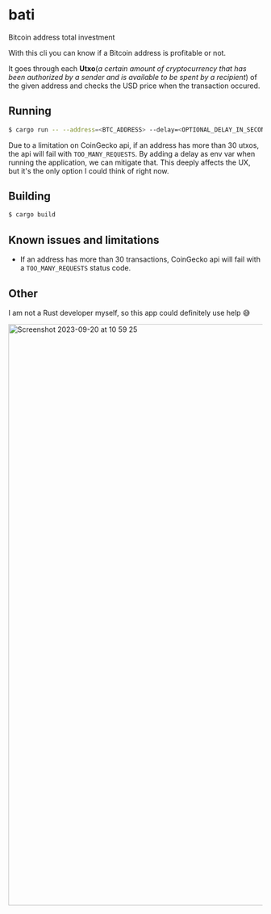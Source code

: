 # bati
Bitcoin address total investment

With this cli you can know if a Bitcoin address is profitable or not.

It goes through each __Utxo__(_a certain amount of cryptocurrency that has been authorized by a sender and is available to be spent by a recipient_) of the given address and checks the USD price when the transaction occured. 


## Running
```sh
$ cargo run -- --address=<BTC_ADDRESS> --delay=<OPTIONAL_DELAY_IN_SECONDS>
```

Due to a limitation on CoinGecko api, if an address has more than 30 utxos, the api will fail with `TOO_MANY_REQUESTS`. By adding a delay as env var when running the application, we can mitigate that. This deeply affects the UX, but it's the only option I could think of right now.


## Building

```sh
$ cargo build
```

## Known issues and limitations
- If an address has more than 30 transactions, CoinGecko api will fail with a `TOO_MANY_REQUESTS` status code.

## Other
I am not a Rust developer myself, so this app could definitely use help 😅

<img width="1152" alt="Screenshot 2023-09-20 at 10 59 25" src="https://github.com/fernandoporazzi/bati/assets/2279686/dd41d704-3e37-4aa0-aae6-60967494fbba">
